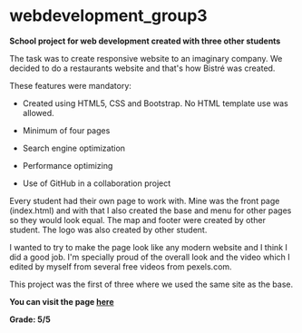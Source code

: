 # webdevelopment_group3

**School project for web development created with three other students**

The task was to create responsive website to an imaginary company. We decided to do a restaurants website and that's how Bistré was created.

These features were mandatory:

- Created using HTML5, CSS and Bootstrap. No HTML template use was allowed.

- Minimum of four pages

- Search engine optimization

- Performance optimizing

- Use of GitHub in a collaboration project


Every student had their own page to work with. Mine was the front page (index.html) and with that I also created the base and menu for other pages so they would look equal. The map and footer were created by other student. The logo was also created by other student.

I wanted to try to make the page look like any modern website and I think I did a good job. I'm specially proud of the overall look and the video which I edited by myself from several free videos from pexels.com. 

This project was the first of three where we used the same site as the base.

**You can visit the page [here](https://jenhakk.github.io/webdevelopment_group3/index.html)**


**Grade: 5/5**
